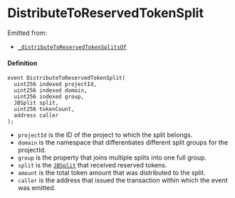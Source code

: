# DistributeToReservedTokenSplit

Emitted from:

- [`_distributeToReservedTokenSplitsOf`](/dev/api/contracts/or-controllers/jbcontroller/write/-_distributetoreservedtokensplitsof.md)

#### Definition

```
event DistributeToReservedTokenSplit(
  uint256 indexed projectId,
  uint256 indexed domain,
  uint256 indexed group,
  JBSplit split,
  uint256 tokenCount,
  address caller
);
```

- `projectId` is the ID of the project to which the split belongs.
- `domain` is the namespace that differentiates different split groups for the projectId.
- `group` is the property that joins multiple splits into one full group.
- `split` is the [`JBSplit`](/dev/api/data-structures/jbsplit.md) that received reserved tokens.
- `amount` is the total token amount that was distributed to the split.
- `caller` is the address that issued the transaction within which the event was emitted.
